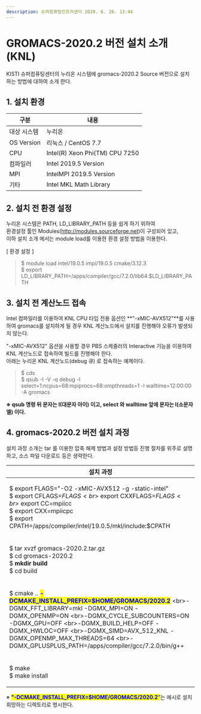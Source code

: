 ```yaml
---
description: 슈퍼컴퓨팅인프라센터 2020. 6. 26. 13:44
---
```


# GROMACS-2020.2 버전 설치 소개 (KNL)

KISTI 슈퍼컴퓨팅센터의 누리온 시스템에 gromacs-2020.2 Source 버전으로 설치 하는 방법에 대하여 소개 한다.



## **1. 설치 환경**

|  **구분**      | **내용**                          |
| ------------ | ------------------------------- |
|  대상 시스템      |  누리온                            |
|  OS Version  |  리눅스 / CentOS 7.7               |
|  CPU         |  Intel(R) Xeon Phi(TM) CPU 7250 |
|  컴파일러        |  Intel 2019.5 Version           |
|  MPI         |  IntelMPI 2019.5 Version        |
|  기타          |  Intel MKL Math Library         |



## **2. 설치 전 환경 설정**

&#x20; 누리온 시스템은 PATH, LD\_LIBRARY\_PATH 등을 쉽게 하기 위하여 \
&#x20; 환경설정 툴인 Modules(http://modules.sourceforge.net)이 구성되어 있고,\
&#x20; 이하 설치 소개 에서는 module load를 이용한 환경 설정 방법을 이용한다.



\[ 환경 설정 ]

> &#x20;$ module load intel/19.0.5 impi/19.0.5 cmake/3.12.3\
> &#x20;$ export LD\_LIBRARY\_PATH=/apps/compiler/gcc/7.2.0/lib64:$LD\_LIBRARY\_PATH

## &#x20;**3. 설치 전 계산노드 접속**

Intel 컴파일러를 이용하여 KNL CPU 타입 전용 옵션인 **"-xMIC-AVX512"**를 사용하여 gromacs를 설치하게 될 경우 KNL 계산노드에서 설치를 진행해야 오류가 발생되지 않는다.

"-xMIC-AVX512" 옵션을 사용할 경우 PBS 스케줄러의 Interactive 기능을 이용하여 KNL 계산노드로 접속하여 빌드를 진행해야 한다.\
아래는 누리온 KNL 계산노드(debug 큐) 로 접속하는 예제이다.

> $ cds\
> $ qsub -I -V -q debug -l select=1:ncpus=68:mpiprocs=68:ompthreads=1 -l walltime=12:00:00 -A gromacs

**※ qsub 명령 뒤 문자는 I(대문자 아이)  이고, select 와 walltime 앞에 문자는 l(소문자 엘) 이다.**

&#x20;

## **4. gromacs-2020.2 버전 설치 과정**

&#x20;설치 과정 소개는 tar 를 이용한 압축 해제 방법과 설정 방법등 진행 절차를 위주로 설명하고, 소스 파일 다운로드 등은 생략한다.

|  **설치 과정**                                                                                                                                                                                                                                                                                                                                                                                                                                                                                                                                                                                                                                                                                                                                                                              |
| --------------------------------------------------------------------------------------------------------------------------------------------------------------------------------------------------------------------------------------------------------------------------------------------------------------------------------------------------------------------------------------------------------------------------------------------------------------------------------------------------------------------------------------------------------------------------------------------------------------------------------------------------------------------------------------------------------------------------------------------------------------------------------------- |
| <p>$ export FLAGS="-O2 -xMIC-AVX512 -g -static-intel"<br>$ export CFLAGS=$FLAGS <br>$ export CXXFLAGS=$FLAGS <br>$ export CC=mpiicc <br>$ export CXX=mpiicpc <br>$ export CPATH=/apps/compiler/intel/19.0.5/mkl/include:$CPATH<br><br><br> $ tar xvzf gromacs-2020.2.tar.gz<br> $ cd gromacs-2020.2<br> $ <strong>mkdir build</strong><br> $ cd build<br><br><br> $ cmake .. <mark style="color:blue;"><strong>-DCMAKE_INSTALL_PREFIX=$HOME/GROMACS/2020.2</strong></mark> \<br>-DGMX_FFT_LIBRARY=mkl -DGMX_MPI=ON -DGMX_OPENMP=ON \<br>-DGMX_CYCLE_SUBCOUNTERS=ON -DGMX_GPU=OFF \<br>-DGMX_BUILD_HELP=OFF -DGMX_HWLOC=OFF \<br>-DGMX_SIMD=AVX_512_KNL -DGMX_OPENMP_MAX_THREADS=64 \<br>-DGMX_GPLUSPLUS_PATH=/apps/compiler/gcc/7.2.0/bin/g++<br><br><br> $ make<br> $ make install</p> |

※ <mark style="color:blue;">**"-DCMAKE\_INSTALL\_PREFIX=$HOME/GROMACS/2020.2**</mark><mark style="color:blue;">"</mark>는 예시로 설치 희망하는 디렉토리로 명시한다.

